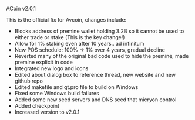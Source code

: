 ACoin v2.0.1

This is the official fix for Avcoin, changes include:

  - Blocks address of premine wallet holding 3.2B so it cannot be used to either trade or stake (This is the key change!)
  - Allow for 1% staking even after 10 years.. ad infinitum
  - New POS schedule: 100% -> 1% over 4 years, gradual decline
  - Reverted many of the original bad code used to hide the premine, made premine explicit in code
  - Integrated new logo and icons
  - Edited about dialog box to reference thread, new website and new github repo
  - Edited makefile and qt.pro file to build on Windows
  - Fixed some Windows build failures
  - Added some new seed servers and DNS seed that micryon control
  - Added checkpoint
  - Increased version to v2.0.1
  

  
    
